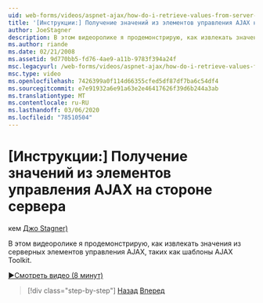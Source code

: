 ```yaml
---
uid: web-forms/videos/aspnet-ajax/how-do-i-retrieve-values-from-server-side-ajax-controls
title: '[Инструкции:] Получение значений из элементов управления AJAX на стороне сервера | Документация Майкрософт'
author: JoeStagner
description: В этом видеоролике я продемонстрирую, как извлекать значения из серверных элементов управления AJAX, таких как шаблоны AJAX Toolkit.
ms.author: riande
ms.date: 02/21/2008
ms.assetid: 9d770bb5-fd76-4ae9-a11b-9783f394a24f
msc.legacyurl: /web-forms/videos/aspnet-ajax/how-do-i-retrieve-values-from-server-side-ajax-controls
msc.type: video
ms.openlocfilehash: 7426399a0f114d66355cfed5df87df7ba6c54df4
ms.sourcegitcommit: e7e91932a6e91a63e2e46417626f39d6b244a3ab
ms.translationtype: MT
ms.contentlocale: ru-RU
ms.lasthandoff: 03/06/2020
ms.locfileid: "78510504"
---
```

# <a name="how-do-i-retrieve-values-from-server-side-ajax-controls"></a>[Инструкции:] Получение значений из элементов управления AJAX на стороне сервера

кем [Джо Stagner)](https://github.com/JoeStagner)

В этом видеоролике я продемонстрирую, как извлекать значения из серверных элементов управления AJAX, таких как шаблоны AJAX Toolkit.

[&#9654;Смотреть видео (8 минут)](https://channel9.msdn.com/Blogs/ASP-NET-Site-Videos/how-do-i-retrieve-values-from-server-side-ajax-controls)

> [!div class="step-by-step"]
> [Назад](how-do-i-associate-ajax-client-behavior-with-an-aspnet-server-control.md)
> [Вперед](two-simple-techniques-for-triggering-updates-to-update-panels.md)
